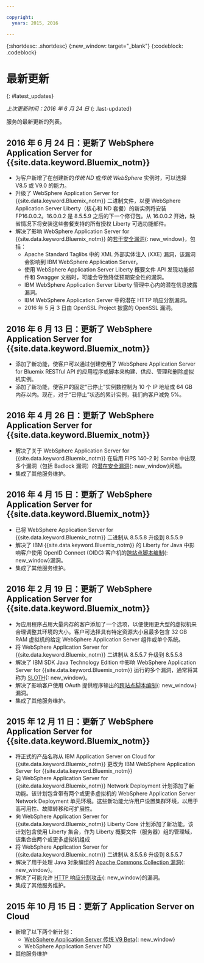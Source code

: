 ```yaml
---

copyright:
  years: 2015, 2016

---
```


{:shortdesc: .shortdesc}
{:new_window: target="_blank"}
{:codeblock: .codeblock}

# 最新更新
{: #latest_updates}

*上次更新时间：2016 年 6 月 24 日*
{: .last-updated}

服务的最新更新的列表。

## 2016 年 6 月 24 日：更新了 WebSphere Application Server for {{site.data.keyword.Bluemix_notm}}

* 为客户新增了在创建新的*传统 ND* 或*传统 WebSphere* 实例时，可以选择 V8.5 或 V9.0 的能力。
* 升级了 WebSphere Application Server for {{site.data.keyword.Bluemix_notm}} 二进制文件，以便 WebSphere Application Server Liberty（核心和 ND 套餐）的新实例将安装 FP16.0.0.2。16.0.0.2 是 8.5.5.9 之后的下一个修订包。从 16.0.0.2 开始，缺省情况下将安装这些套餐支持的所有授权 Liberty 可选功能部件。
* 解决了影响 WebSphere Application Server for {{site.data.keyword.Bluemix_notm}} 的[若干安全漏洞](http://www-01.ibm.com/support/docview.wss?uid=swg21984977){: new_window}，包括：
  * Apache Standard Taglibs 中的 XML 外部实体注入 (XXE) 漏洞，该漏洞会影响到 IBM WebSphere Application Server。
  * 使用 WebSphere Application Server Liberty 概要文件 API 发现功能部件和 Swagger 文档时，可能会导致降低预期安全性的漏洞。
  * IBM WebSphere Application Server Liberty 管理中心内的潜在信息披露漏洞。
  * IBM WebSphere Application Server 中的潜在 HTTP 响应分割漏洞。
  * 2016 年 5 月 3 日由 OpenSSL Project 披露的 OpenSSL 漏洞。

## 2016 年 6 月 13 日：更新了 WebSphere Application Server for {{site.data.keyword.Bluemix_notm}}

* 添加了新功能，使客户可以通过创建使用了 WebSphere Application Server for Bluemix RESTful API 的应用程序或脚本来构建、供应、管理和删除虚拟机实例。
* 添加了新功能，使客户的固定“已停止”实例数控制为 10 个 IP 地址或 64 GB 内存以内。现在，对于“已停止”状态的累计实例，我们向客户减免 5%。

## 2016 年 4 月 26 日：更新了 WebSphere Application Server for {{site.data.keyword.Bluemix_notm}}

* 解决了关于 WebSphere Application Server for {{site.data.keyword.Bluemix_notm}} 在启用 FIPS 140-2 时 Samba 中出现多个漏洞（包括 Badlock 漏洞）的[潜在安全漏洞](http://www-01.ibm.com/support/docview.wss?uid=swg21982128){: new_window}问题。
* 集成了其他服务维护。

## 2016 年 4 月 15 日：更新了 WebSphere Application Server for {{site.data.keyword.Bluemix_notm}}

* 已将 WebSphere Application Server for {{site.data.keyword.Bluemix_notm}} 二进制从 8.5.5.8 升级到 8.5.5.9
* 解决了 IBM {{site.data.keyword.Bluemix_notm}} 的 Liberty for Java 中影响客户使用 OpenID Connect (OIDC) 客户机的[跨站点脚本编制](http://www-01.ibm.com/support/docview.wss?uid=swg21981221){: new_window}漏洞。
* 集成了其他服务维护。

## 2016 年 2 月 19 日：更新了 WebSphere Application Server for {{site.data.keyword.Bluemix_notm}}
* 为应用程序占用大量内存的客户添加了一个选项，以便使用更大型的虚拟机来合理调整其环境的大小。客户可选择具有特定资源大小且最多包含 32 GB RAM 虚拟机的给定 WebSphere Application Server 组件或单个系统。
* 将 WebSphere Application Server for {{site.data.keyword.Bluemix_notm}} 二进制从 8.5.5.7 升级到 8.5.5.8
* 解决了 IBM SDK Java Technology Edition 中影响 WebSphere Application Server for {{site.data.keyword.Bluemix_notm}} 运行的多个漏洞，通常将其称为 [SLOTH](http://www-01.ibm.com/support/docview.wss?uid=swg21977244){: new_window}。
* 解决了影响客户使用 OAuth 提供程序输出的[跨站点脚本编制](http://www-01.ibm.com/support/docview.wss?uid=swg21976337){: new_window}漏洞。
* 集成了其他服务维护。

## 2015 年 12 月 11 日：更新了 WebSphere Application Server for {{site.data.keyword.Bluemix_notm}}
* 将正式的产品名称从 IBM Application Server on Cloud for {{site.data.keyword.Bluemix_notm}} 更改为 IBM WebSphere Application Server for {{site.data.keyword.Bluemix_notm}}
* 向 WebSphere Application Server for {{site.data.keyword.Bluemix_notm}} Network Deployment 计划添加了新功能。该计划包含带有两个或更多虚拟机的 WebSphere Application Server Network Deployment 单元环境。这些新功能允许用户设置集群环境，以用于高可用性、故障转移和可扩展性。
* 向 WebSphere Application Server for {{site.data.keyword.Bluemix_notm}} Liberty Core 计划添加了新功能。该计划包含使用 Liberty 集合，作为 Liberty 概要文件（服务器）组的管理域，该集合由两个或更多虚拟机组成
* 将 WebSphere Application Server for {{site.data.keyword.Bluemix_notm}} 二进制从 8.5.5.6 升级到 8.5.5.7
* 解决了用于处理 Java 对象编组的 [Apache Commons Collection 漏洞](https://www.us-cert.gov/ncas/current-activity/2015/11/13/Apache-Commons-Collections-Java-Library-Vulnerability){: new_window}。
* 解决了可能允许 [HTTP 响应分割攻击](http://www-01.ibm.com/support/docview.wss?uid=swg21972254){: new_window}的漏洞。
* 集成了其他服务维护。

## 2015 年 10 月 15 日：更新了 Application Server on Cloud
* 新增了以下两个新计划：
  * [WebSphere Application Server 传统 V9 Beta](https://www-01.ibm.com/marketing/iwm/iwmdocs/web/cc/earlyprograms/websphere.shtml){: new_window}
  * WebSphere Application Server ND
* 其他服务维护
